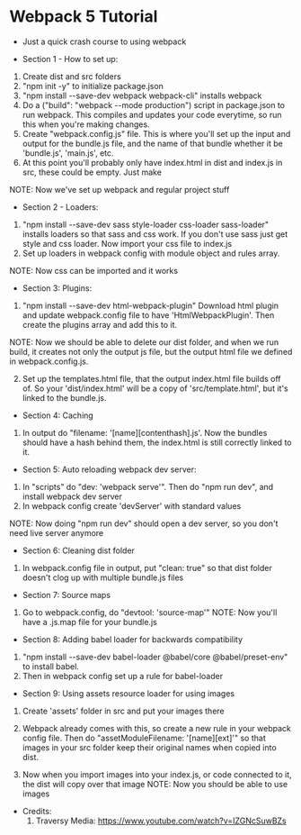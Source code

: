 # Webpack 5 Tutorial

-   Just a quick crash course to using webpack

-   Section 1 - How to set up:
1. Create dist and src folders
2. "npm init -y" to initialize package.json
3. "npm install --save-dev webpack webpack-cli" installs webpack
4. Do a ("build": "webpack --mode production") script in package.json to run webpack. This compiles
   and updates your code everytime, so run this when you're making changes.
5. Create "webpack.config.js" file. This is where you'll set up the input and output for the bundle.js file, and the name of that bundle whether it be 'bundle.js', 'main.js', etc.
6. At this point you'll probably only have index.html in dist and
   index.js in src, these could be empty. Just make

NOTE: Now we've set up webpack and regular project stuff

-   Section 2 - Loaders:
1. "npm install --save-dev sass style-loader css-loader sass-loader" installs loaders so that sass and css work. If you don't use sass just get style and css loader. Now import your css file to index.js
2. Set up loaders in webpack config with module object and rules array.

NOTE: Now css can be imported and it works

-   Section 3: Plugins:
1. "npm install --save-dev html-webpack-plugin" Download html plugin and update webpack.config file to have 'HtmlWebpackPlugin'. Then create the plugins array and add this to it.

NOTE: Now we should be able to delete our dist folder, and when
we run build, it creates not only the output js file, but
the output html file we defined in webpack.config.js.

2. Set up the templates.html file, that the output index.html file
   builds off of. So your 'dist/index.html' will be a copy of 'src/template.html', but it's linked to the bundle.js.

-   Section 4: Caching
1. In output do "filename: '[name][contenthash].js'. Now the bundles should have a hash behind them, the index.html is still correctly linked to it.

-   Section 5: Auto reloading webpack dev server:
1. In "scripts" do "dev: 'webpack serve'". Then do "npm run dev", and install webpack dev server
2. In webpack config create 'devServer' with standard values

NOTE: Now doing "npm run dev" should open a dev server, so you don't need live server anymore

-   Section 6: Cleaning dist folder
1. In webpack.config file in output, put "clean: true" so that dist folder doesn't clog up with multiple bundle.js files

-   Section 7: Source maps
1. Go to webpack.config, do "devtool: 'source-map'"
NOTE: Now you'll have a .js.map file for your bundle.js

-   Section 8: Adding babel loader for backwards compatibility
1. "npm install --save-dev babel-loader @babel/core @babel/preset-env" to install babel.
2. Then in webpack config set up a rule for babel-loader

-   Section 9: Using assets resource loader for using images 
1. Create 'assets' folder in src and put your images there
2. Webpack already comes with this, so create a new rule in your webpack config file. Then do "assetModuleFilename: '[name][ext]'"
so that images in your src folder keep their original names when copied into dist. 

3. Now when you import images into your index.js, or code connected 
to it, the dist will copy over that image
NOTE: Now you should be able to use images


-   Credits:
    1. Traversy Media: https://www.youtube.com/watch?v=IZGNcSuwBZs
